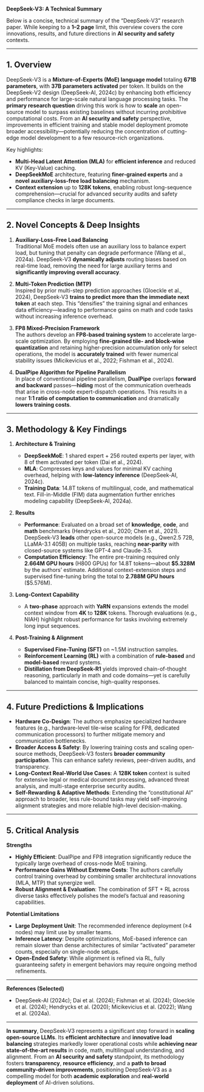 **DeepSeek-V3: A Technical Summary**

Below is a concise, technical summary of the “DeepSeek-V3” research paper. While keeping to a **1–2 page** limit, this overview covers the core innovations, results, and future directions in **AI security and safety** contexts.

---

## 1. Overview
DeepSeek-V3 is a **Mixture-of-Experts (MoE) language model** totaling **671B parameters**, with **37B parameters activated** per token. It builds on the DeepSeek-V2 design (DeepSeek-AI, 2024c) by enhancing both efficiency and performance for large-scale natural language processing tasks. The **primary research question** driving this work is how to **scale** an open-source model to surpass existing baselines without incurring prohibitive computational costs. From an **AI security and safety** perspective, improvements in efficient training and stable model deployment promote broader accessibility—potentially reducing the concentration of cutting-edge model development to a few resource-rich organizations.  

Key highlights:
- **Multi-Head Latent Attention (MLA)** for **efficient inference** and reduced KV (Key-Value) caching.  
- **DeepSeekMoE** architecture, featuring **finer-grained experts** and a **novel auxiliary-loss-free load balancing** mechanism.  
- **Context extension** up to **128K tokens**, enabling robust long-sequence comprehension—crucial for advanced security audits and safety compliance checks in large documents.

---

## 2. Novel Concepts & Deep Insights

1. **Auxiliary-Loss-Free Load Balancing**  
   Traditional MoE models often use an auxiliary loss to balance expert load, but tuning that penalty can degrade performance (Wang et al., 2024a). DeepSeek-V3 **dynamically adjusts** routing biases based on real-time load, removing the need for large auxiliary terms and **significantly improving overall accuracy**.

2. **Multi-Token Prediction (MTP)**  
   Inspired by prior multi-step prediction approaches (Gloeckle et al., 2024), DeepSeek-V3 **trains to predict more than the immediate next token** at each step. This “densifies” the training signal and enhances data efficiency—leading to performance gains on math and code tasks without increasing inference overhead.

3. **FP8 Mixed-Precision Framework**  
   The authors develop an **FP8-based training system** to accelerate large-scale optimization. By employing **fine-grained tile- and block-wise quantization** and retaining higher-precision accumulation only for select operations, the model is **accurately trained** with fewer numerical stability issues (Micikevicius et al., 2022; Fishman et al., 2024).

4. **DualPipe Algorithm for Pipeline Parallelism**  
   In place of conventional pipeline parallelism, **DualPipe** overlaps **forward and backward** passes—**hiding** most of the communication overheads that arise in cross-node expert-dispatch operations. This results in a near **1:1 ratio of computation to communication** and dramatically **lowers training costs**.

---

## 3. Methodology & Key Findings

1. **Architecture & Training**  
   - **DeepSeekMoE**: 1 shared expert + 256 routed experts per layer, with 8 of them activated per token (Dai et al., 2024).  
   - **MLA**: Compresses keys and values for minimal KV caching overhead, helping with **low-latency inference** (DeepSeek-AI, 2024c).  
   - **Training Data**: 14.8T tokens of multilingual, code, and mathematical text. Fill-in-Middle (FIM) data augmentation further enriches modeling capability (DeepSeek-AI, 2024a).

2. **Results**  
   - **Performance**: Evaluated on a broad set of **knowledge**, **code**, and **math** benchmarks (Hendrycks et al., 2020; Chen et al., 2021). DeepSeek-V3 **leads** other open-source models (e.g., Qwen2.5 72B, LLaMA-3.1 405B) on multiple tasks, reaching **near-parity** with closed-source systems like GPT-4 and Claude-3.5.  
   - **Computation Efficiency**: The entire pre-training required only **2.664M GPU hours** (H800 GPUs) for 14.8T tokens—about **\$5.328M** by the authors’ estimate. Additional context-extension steps and supervised fine-tuning bring the total to **2.788M GPU hours** (\$5.576M).

3. **Long-Context Capability**  
   - A **two-phase** approach with **YaRN** expansions extends the model context window from **4K** to **128K** tokens. Thorough evaluations (e.g., NIAH) highlight robust performance for tasks involving extremely long input sequences.

4. **Post-Training & Alignment**  
   - **Supervised Fine-Tuning (SFT)** on ~1.5M instruction samples.  
   - **Reinforcement Learning (RL)** with a combination of **rule-based** and **model-based** reward systems.  
   - **Distillation from DeepSeek-R1** yields improved chain-of-thought reasoning, particularly in math and code domains—yet is carefully balanced to maintain concise, high-quality responses.

---

## 4. Future Predictions & Implications

- **Hardware Co-Design**: The authors emphasize specialized hardware features (e.g., hardware-level tile-wise scaling for FP8, dedicated communication processors) to further mitigate memory and communication bottlenecks.  
- **Broader Access & Safety**: By lowering training costs and scaling open-source methods, DeepSeek-V3 fosters **broader community participation**. This can enhance safety reviews, peer-driven audits, and transparency.  
- **Long-Context Real-World Use Cases**: A **128K token** context is suited for extensive legal or medical document processing, advanced threat analysis, and multi-stage enterprise security audits.  
- **Self-Rewarding & Adaptive Methods**: Extending the “constitutional AI” approach to broader, less rule-bound tasks may yield self-improving alignment strategies and more reliable high-level decision-making.

---

## 5. Critical Analysis
**Strengths**  
- **Highly Efficient**: DualPipe and FP8 integration significantly reduce the typically large overhead of cross-node MoE training.  
- **Performance Gains Without Extreme Costs**: The authors carefully control training overhead by combining smaller architectural innovations (MLA, MTP) that synergize well.  
- **Robust Alignment & Evaluation**: The combination of SFT + RL across diverse tasks effectively polishes the model’s factual and reasoning capabilities.

**Potential Limitations**  
- **Large Deployment Unit**: The recommended inference deployment (≥4 nodes) may limit use by smaller teams.  
- **Inference Latency**: Despite optimizations, MoE-based inference can remain slower than dense architectures of similar “activated” parameter counts, especially on single-node setups.  
- **Open-Ended Safety**: While alignment is refined via RL, fully guaranteeing safety in emergent behaviors may require ongoing method refinements.

---

**References (Selected)**
- DeepSeek-AI (2024c); Dai et al. (2024); Fishman et al. (2024); Gloeckle et al. (2024); Hendrycks et al. (2020); Micikevicius et al. (2022); Wang et al. (2024a).

---

**In summary**, DeepSeek-V3 represents a significant step forward in **scaling open-source LLMs**. Its **efficient architecture** and **innovative load balancing** strategies markedly lower operational costs while **achieving near state-of-the-art results** in code, math, multilingual understanding, and alignment. From an **AI security and safety** standpoint, its methodology fosters **transparency**, **resource efficiency**, and a **path to broad community-driven improvements**, positioning DeepSeek-V3 as a compelling model for both **academic exploration** and **real-world deployment** of AI-driven solutions.

